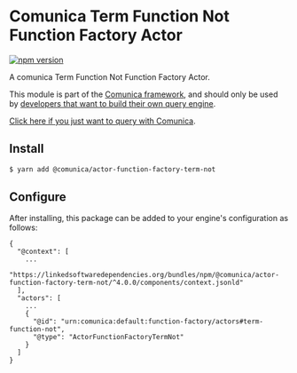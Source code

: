 # Comunica Term Function Not Function Factory Actor

[![npm version](https://badge.fury.io/js/%40comunica%2Factor-function-factory-term-function-not.svg)](https://www.npmjs.com/package/@comunica/actor-function-factory-term-not)

A comunica Term Function Not Function Factory Actor.

This module is part of the [Comunica framework](https://github.com/comunica/comunica),
and should only be used by [developers that want to build their own query engine](https://comunica.dev/docs/modify/).

[Click here if you just want to query with Comunica](https://comunica.dev/docs/query/).

## Install

```bash
$ yarn add @comunica/actor-function-factory-term-not
```

## Configure

After installing, this package can be added to your engine's configuration as follows:
```text
{
  "@context": [
    ...
    "https://linkedsoftwaredependencies.org/bundles/npm/@comunica/actor-function-factory-term-not/^4.0.0/components/context.jsonld"
  ],
  "actors": [
    ...
    {
      "@id": "urn:comunica:default:function-factory/actors#term-function-not",
      "@type": "ActorFunctionFactoryTermNot"
    }
  ]
}
```

